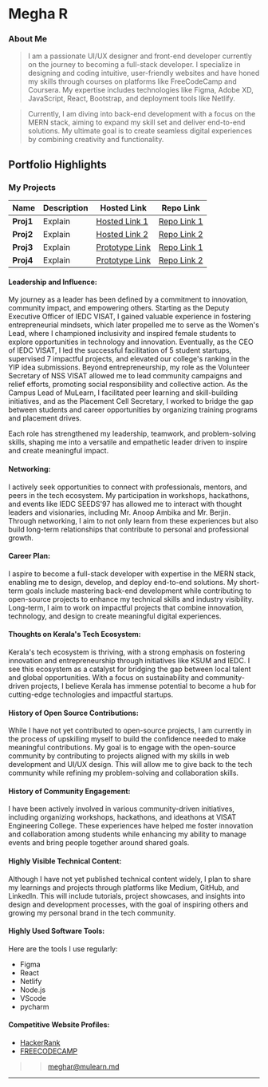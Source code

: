 # Megha R

### About Me

> I am a passionate UI/UX designer and front-end developer currently on the journey to becoming a full-stack developer. I specialize in designing and coding intuitive, user-friendly websites and have honed my skills through courses on platforms like FreeCodeCamp and Coursera. My expertise includes technologies like Figma, Adobe XD, JavaScript, React, Bootstrap, and deployment tools like Netlify.

> Currently, I am diving into back-end development with a focus on the MERN stack, aiming to expand my skill set and deliver end-to-end solutions. My ultimate goal is to create seamless digital experiences by combining creativity and functionality.

## Portfolio Highlights  


### My Projects 

| Name                | Description                                                               | Hosted Link                              | Repo Link                                                      |
|---------------------|---------------------------------------------------------------------------|------------------------------------------|----------------------------------------------------------------|
| **Proj1**  | Explain                                            | [Hosted Link 1](https://jr-boney.github.io/Music-Player/)    | [Repo Link 1](https://github.com/jr-boney/Music-Player)             |
| **Proj2**  | Explain                                              | [Hosted Link 2](https://jr-boney.github.io/Link-saver-chrome-extension/)    | [Repo Link 2](https://github.com/jr-boney/Link-saver-chrome-extension)             |
| **Proj3**  | Explain                                                | [Prototype Link](https://www.figma.com/proto/CdIff1UCo3ECbe2ugrEZXk/google-project-hi-fi?node-id=1-4&t=acaq3kTezZ52N8BP-1&scaling=scale-down-width&page-id=0%3A1&starting-point-node-id=1%3A4)    | [Repo Link 1](https://www.figma.com/design/CdIff1UCo3ECbe2ugrEZXk/google-project-hi-fi?node-id=0%3A1&t=hagJHAr5FgE1iBpl-1)             |
| **Proj4**  | Explain                                               | [Prototype Link](https://www.figma.com/proto/RdRgdORgsLWDeorIfawk3N/First-WIREFRAME?node-id=4234-531&t=98FGujNU2zADtk8i-1&scaling=scale-down&page-id=243%3A1&starting-point-node-id=4234%3A531)    | [Repo Link 2](https://www.figma.com/design/RdRgdORgsLWDeorIfawk3N/First-WIREFRAME?node-id=243%3A1&t=hagJHAr5FgE1iBpl-1)             |


#### Leadership and Influence:

My journey as a leader has been defined by a commitment to innovation, community impact, and empowering others. Starting as the Deputy Executive Officer of IEDC VISAT, I gained valuable experience in fostering entrepreneurial mindsets, which later propelled me to serve as the Women's Lead, where I championed inclusivity and inspired female students to explore opportunities in technology and innovation. Eventually, as the CEO of IEDC VISAT, I led the successful facilitation of 5 student startups, supervised 7 impactful projects, and elevated our college's ranking in the YIP idea submissions. Beyond entrepreneurship, my role as the Volunteer Secretary of NSS VISAT allowed me to lead community campaigns and relief efforts, promoting social responsibility and collective action. As the Campus Lead of MuLearn, I facilitated peer learning and skill-building initiatives, and as the Placement Cell Secretary, I worked to bridge the gap between students and career opportunities by organizing training programs and placement drives.

Each role has strengthened my leadership, teamwork, and problem-solving skills, shaping me into a versatile and empathetic leader driven to inspire and create meaningful impact.


#### Networking:

I actively seek opportunities to connect with professionals, mentors, and peers in the tech ecosystem. My participation in workshops, hackathons, and events like IEDC SEEDS'97 has allowed me to interact with thought leaders and visionaries, including Mr. Anoop Ambika and Mr. Berjin. Through networking, I aim to not only learn from these experiences but also build long-term relationships that contribute to personal and professional growth.


#### Career Plan:

I aspire to become a full-stack developer with expertise in the MERN stack, enabling me to design, develop, and deploy end-to-end solutions. My short-term goals include mastering back-end development while contributing to open-source projects to enhance my technical skills and industry visibility. Long-term, I aim to work on impactful projects that combine innovation, technology, and design to create meaningful digital experiences.
  

#### Thoughts on Kerala's Tech Ecosystem:

Kerala's tech ecosystem is thriving, with a strong emphasis on fostering innovation and entrepreneurship through initiatives like KSUM and IEDC. I see this ecosystem as a catalyst for bridging the gap between local talent and global opportunities. With a focus on sustainability and community-driven projects, I believe Kerala has immense potential to become a hub for cutting-edge technologies and impactful startups.

#### History of Open Source Contributions:

While I have not yet contributed to open-source projects, I am currently in the process of upskilling myself to build the confidence needed to make meaningful contributions. My goal is to engage with the open-source community by contributing to projects aligned with my skills in web development and UI/UX design. This will allow me to give back to the tech community while refining my problem-solving and collaboration skills.


#### History of Community Engagement:

I have been actively involved in various community-driven initiatives, including organizing workshops, hackathons, and ideathons at VISAT Engineering College. These experiences have helped me foster innovation and collaboration among students while enhancing my ability to manage events and bring people together around shared goals.


#### Highly Visible Technical Content:

Although I have not yet published technical content widely, I plan to share my learnings and projects through platforms like Medium, GitHub, and LinkedIn. This will include tutorials, project showcases, and insights into design and development processes, with the goal of inspiring others and growing my personal brand in the tech community.


#### Highly Used Software Tools:

Here are the tools I use regularly:
- Figma
- React
- Netlify
- Node.js
- VScode
- pycharm

#### Competitive Website Profiles:

- [HackerRank](https://www.hackerrank.com/profile/)
- [FREECODECAMP](https://www.freecodecamp.org/)



>
>>  [meghar@mulearn.md](https://app.mulearn.org/profile/meghar@mulearn)
---
